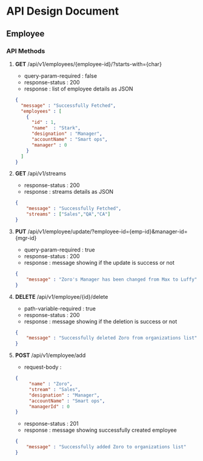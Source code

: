 # API Design Document
## Employee

### API Methods

1. **GET** /api/v1/employees/{employee-id}/?starts-with={char}
    - query-param-required : false
    - response-status : 200
    - response : list of employee details as JSON
    ```json
   {
      "message" : "Successfully Fetched",
      "employees" : [       
        {
          "id" : 1,
          "name"  : "Stark",
          "designation" : "Manager",
          "accountName" : "Smart ops",
          "manager" : 0
        }
      ]
   }
    ```
2. **GET** /api/v1/streams
    - response-status : 200
    - response : streams details as JSON
    ```json
    {
        "message" : "Successfully Fetched",
        "streams" : ["Sales","QA","CA"]
    }
    ```
3. **PUT** /api/v1/employee/update/?employee-id={emp-id}&manager-id={mgr-id}
    - query-param-required : true
    - response-status : 200
    - response : message showing if the update is success or not
    ```json
    {
        "message" : "Zoro's Manager has been changed from Max to Luffy"
    }
    ```

4. **DELETE** /api/v1/employee/{id}/delete
    - path-variable-required : true
    - response-status : 200
    - response : message showing if the deletion is success or not
   ```json
   {
       "message" : "Successfully deleted Zoro from organizations list"
   }
   ```

5. **POST** /api/v1/employee/add
    - request-body :
   ```json
   {
        "name" : "Zoro",
        "stream" : "Sales",
        "designation" : "Manager",
        "accountName" : "Smart ops",
        "managerId" : 0
   }
   ```
    - response-status : 201
    - response : message showing successfully created employee
   ```json
   {
       "message" : "Successfully added Zoro to organizations list"
   }
   ```
